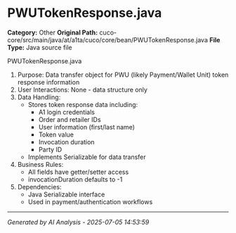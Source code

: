 # PWUTokenResponse.java

**Category:** Other
**Original Path:** cuco-core/src/main/java/at/a1ta/cuco/core/bean/PWUTokenResponse.java
**File Type:** Java source file

PWUTokenResponse.java
1. Purpose: Data transfer object for PWU (likely Payment/Wallet Unit) token response information
2. User Interactions: None - data structure only
3. Data Handling:
   - Stores token response data including:
     - A1 login credentials
     - Order and retailer IDs
     - User information (first/last name)
     - Token value
     - Invocation duration
     - Party ID
   - Implements Serializable for data transfer
4. Business Rules:
   - All fields have getter/setter access
   - invocationDuration defaults to -1
5. Dependencies:
   - Java Serializable interface
   - Used in payment/authentication workflows

---
*Generated by AI Analysis - 2025-07-05 14:53:59*
